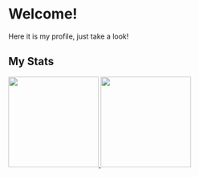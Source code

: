 # Welcome!
Here it is my profile, just take a look!

## My Stats
<p>
<a href="https://github.com/naufal11">
  <img height="180em" src="https://github-readme-stats.vercel.app/api?username=naufal11&count_private=true&show_icons=true&include_all_commits=true&bg_color=e07a5f&title_color=f2cc8f&text_color=fff&icon_color=3d405b&hide_border=true" />
  <img height="180em" src="https://github-readme-stats.vercel.app/api/top-langs/?username=naufal11&layout=compact&bg_color=f4f1de&hide_border=true" />
</a>
</p>
